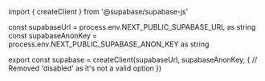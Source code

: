 import { createClient } from '@supabase/supabase-js'

const supabaseUrl = process.env.NEXT_PUBLIC_SUPABASE_URL as string
const supabaseAnonKey = process.env.NEXT_PUBLIC_SUPABASE_ANON_KEY as string

export const supabase = createClient(supabaseUrl, supabaseAnonKey, {
  // Removed 'disabled' as it's not a valid option
})